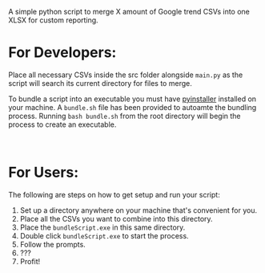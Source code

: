 A simple python script to merge X amount of Google trend CSVs into one XLSX for custom reporting.

# For Developers:
Place all necessary CSVs inside the src folder alongside `main.py` as the script will search its current directory for files to merge.

To bundle a script into an executable you must have [pyinstaller](https://www.pyinstaller.org/) installed on your machine.
A `bundle.sh` file has been provided to autoamte the bundling process. Running `bash bundle.sh` from the root directory will begin the process to create an executable.

<br>

# For Users:
The following are steps on how to get setup and run your script:
1. Set up a directory anywhere on your machine that's convenient for you.
2. Place all the CSVs you want to combine into this directory.
3. Place the `bundleScript.exe` in this same directory.
4. Double click `bundleScript.exe` to start the process.
5. Follow the prompts.
6. ???
7. Profit!

